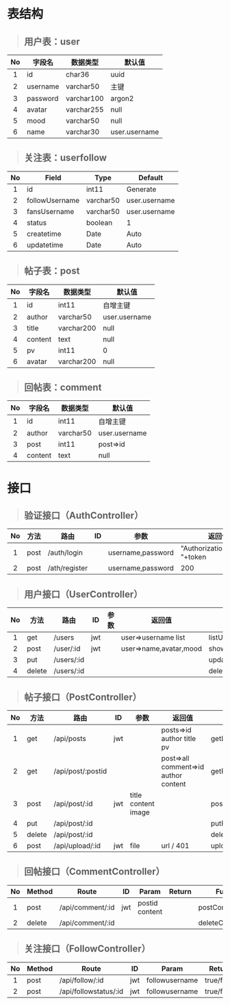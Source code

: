 # 表结构

> ## 用户表：user

| No  | 字段名   | 数据类型   | 默认值        |
| :-: | -------- | ---------- | ------------- |
|  1  | id       | char36     | uuid          |
|  2  | username | varchar50  | 主键          |
|  3  | password | varchar100 | argon2        |
|  4  | avatar   | varchar255 | null          |
|  5  | mood     | varchar50  | null          |
|  6  | name     | varchar30  | user.username |

> ## 关注表：userfollow

| No  | Field          | Type      | Default       |
| :-: | -------------- | --------- | ------------- |
|  1  | id             | int11     | Generate      |
|  2  | followUsername | varchar50 | user.username |
|  3  | fansUsername   | varchar50 | user.username |
|  4  | status         | boolean   | 1             |
|  5  | createtime     | Date      | Auto          |
|  6  | updatetime     | Date      | Auto          |

> ## 帖子表：post

| No  | 字段名  | 数据类型   | 默认值        |
| :-: | ------- | ---------- | ------------- |
|  1  | id      | int11      | 自增主键      |
|  2  | author  | varchar50  | user.username |
|  3  | title   | varchar200 | null          |
|  4  | content | text       | null          |
|  5  | pv      | int11      | 0             |
|  6  | avatar  | varchar200 | null          |

> ## 回帖表：comment

| No  | 字段名  | 数据类型  | 默认值        |
| :-: | ------- | --------- | ------------- |
|  1  | id      | int11     | 自增主键      |
|  2  | author  | varchar50 | user.username |
|  3  | post    | int11     | post=>id      |
|  4  | content | text      | null          |

# 接口

> ## 验证接口（AuthController）

| No  | 方法 | 路由          | ID  | 参数              | 返回值                          | 函数     |
| :-: | ---- | ------------- | :-: | ----------------- | ------------------------------- | -------- |
|  1  | post | /auth/login   |     | username,password | "Authorization":"Bearer "+token | login    |
|  2  | post | /ath/register |     | username,password | 200                             | register |

> ## 用户接口（UserController）

| No  | 方法   | 路由       | ID  | 参数 | 返回值                 | 函数           |
| :-: | ------ | ---------- | :-: | ---- | ---------------------- | -------------- |
|  1  | get    | /users     | jwt |      | user=>username list    | listUsers      |
|  2  | post   | /user/:id  | jwt |      | user=>name,avatar,mood | showUserDetail |
|  3  | put    | /users/:id |     |      |                        | updateUser     |
|  4  | delete | /users/:id |     |      |                        | deleteUser     |

> ## 帖子接口（PostController）

| No  | 方法   | 路由              | ID  | 参数                | 返回值                               | 函数         |
| :-: | ------ | ----------------- | :-: | ------------------- | ------------------------------------ | ------------ |
|  1  | get    | /api/posts        | jwt |                     | posts=>id author title pv            | getListPosts |
|  2  | get    | /api/post/:postid |     |                     | post=>all comment=>id author content | getPost      |
|  3  | post   | /api/post/:id     | jwt | title content image |                                      | postPost     |
|  4  | put    | /api/post/:id     |     |                     |                                      | putPost      |
|  5  | delete | /api/post/:id     |     |                     |                                      | deletePost   |
|  6  | post   | /api/upload/:id   | jwt | file                | url / 401                            | uploadFile   |

> ## 回帖接口（CommentController）

| No  | Method | Route            | ID  | Param          | Return | Func          |
| :-: | ------ | ---------------- | :-: | -------------- | ------ | ------------- |
|  1  | post   | /api/comment/:id | jwt | postid content |        | postComment   |
|  2  | delete | /api/comment/:id |     |                |        | deleteComment |

> ## 关注接口（FollowController）

| No  | Method | Route                 | ID  | Param          | Return     | Func    |
| :-: | ------ | --------------------- | :-: | -------------- | ---------- | ------- |
|  1  | post   | /api/follow/:id       | jwt | followusername | true/flase | setFans |
|  2  | post   | /api/followstatus/:id | jwt | followusername | true/flase | getFans |
